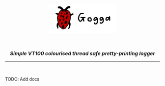 <p align="center">
<img src="branding/logo_banner.png" width=220>
</p>

<br>

<h3 align="center"><i><b>Simple VT100 colourised thread safe pretty-printing logger</i></b></h3>

---

<br>
<br


TODO: Add docs


